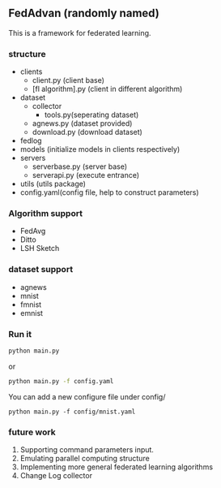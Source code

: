 ## FedAdvan (randomly named)
This is a framework for federated learning.

### structure
- clients
  - client.py (client base)
  - [fl algorithm].py (client in different algorithm)
- dataset
  - collector
    - tools.py(seperating dataset)
  - agnews.py (dataset provided)
  - download.py (download dataset)
- fedlog
- models (initialize models in clients respectively)
- servers
  - serverbase.py (server base)
  - serverapi.py (execute entrance)
- utils (utils package)
- config.yaml(config file, help to construct parameters)

### Algorithm support
- FedAvg
- Ditto
- LSH Sketch

### dataset support
- agnews
- mnist
- fmnist
- emnist

### Run it
```bash
python main.py
```
or
```bash
python main.py -f config.yaml
```
You can add a new configure file under config/
```
python main.py -f config/mnist.yaml
```

### future work
1. Supporting command parameters input.
2. Emulating parallel computing structure
3. Implementing more general federated learning algorithms
4. Change Log collector